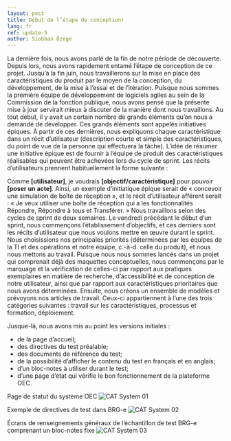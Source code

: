 ```yaml
---
layout: post
title: Début de l’étape de conception!
lang: fr
ref: update-5
author: Siobhan Özege
---
```

La dernière fois, nous avons parlé de la fin de notre période de découverte. Depuis lors, nous avons rapidement entamé l’étape de conception de ce projet. Jusqu’à la fin juin, nous travaillerons sur la mise en place des caractéristiques du produit par le moyen de la conception, du développement, de la mise à l’essai et de l’itération. 
Puisque nous sommes la première équipe de développement de logiciels agiles au sein de la Commission de la fonction publique, nous avons pensé que la présente mise à jour servirait mieux à discuter de la manière dont nous travaillons.
Au tout début, il y avait un certain nombre de grands éléments qu’on nous a demandé de développer. Ces grands éléments sont appelés initiatives épiques. À partir de ces dernières, nous expliquons chaque caractéristique dans un récit d’utilisateur (description courte et simple des caractéristiques, du point de vue de la personne qui effectuera la tâche). L’idée de résumer une initiative épique est de fournir à l’équipe de produit des caractéristiques réalisables qui peuvent être achevées lors du cycle de sprint.
Les récits d’utilisateurs prennent habituellement la forme suivante :

Comme **[utilisateur]**, je voudrais **[objectif/caractéristique]** pour pouvoir **[poser un acte]**.
Ainsi, un exemple d’initiatique épique serait de « concevoir une simulation de boîte de réception », et le récit d’utilisateur afférent serait : « Je veux utiliser une boîte de réception qui a les fonctionnalités Répondre, Répondre à tous et Transférer. »
Nous travaillons selon des cycles de sprint de deux semaines. Le vendredi précédant le début d’un sprint, nous commençons l’établissement d’objectifs, et ces derniers sont les récits d’utilisateur que nous voulons mettre en œuvre durant le sprint.
Nous choisissions nos principales priorités (déterminées par les équipes de la TI et des opérations et notre équipe, c.-à-d. celle du produit), et nous nous mettons au travail. Puisque nous nous sommes lancés dans un projet qui comprenait déjà des maquettes conceptuelles, nous commençons par le marquage et la vérification de celles-ci par rapport aux pratiques exemplaires en matière de recherche, d’accessibilité et de conception de notre utilisateur, ainsi que par rapport aux caractéristiques prioritaires que nous avons déterminées.
Ensuite, nous créons un ensemble de modèles et prévoyons nos articles de travail. Ceux-ci appartiennent à l’une des trois catégories suivantes : travail sur les caractéristiques, processus et formation, déploiement.

Jusque-là, nous avons mis au point les versions initiales :
-	de la page d’accueil;
-	des directives du test préalable;
-	des documents de référence du test;
-	de la possibilité d’afficher le contenu du test en français et en anglais;
-	d’un bloc-notes à utiliser durant le test;
-	d’une page d’état qui vérifie le bon fonctionnement de la plateforme OEC.

 
Page de statut du système OEC
![CAT System 01](../images/cat-march20-status-fr.png)

  
Exemple de directives de test dans BRG-e
![CAT System 02](../images/cat-march20-instructions-fr.png)

 
Écrans de renseignements généraux de l’échantillon de test BRG-e comprenant un bloc-notes fixe
![CAT System 03](../images/cat-march20-background-fr.png)
